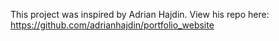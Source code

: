 This project was inspired by Adrian Hajdin. View his repo here: https://github.com/adrianhajdin/portfolio_website
